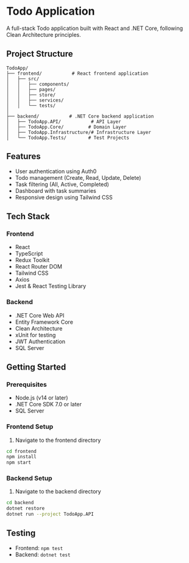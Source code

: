 # Todo Application

A full-stack Todo application built with React and .NET Core, following Clean Architecture principles.

## Project Structure

```
TodoApp/
├── frontend/           # React frontend application
│   ├── src/
│   │   ├── components/
│   │   ├── pages/
│   │   ├── store/
│   │   ├── services/
│   │   └── tests/
│   
├── backend/           # .NET Core backend application
│   ├── TodoApp.API/           # API Layer
│   ├── TodoApp.Core/         # Domain Layer
│   ├── TodoApp.Infrastructure/# Infrastructure Layer
│   └── TodoApp.Tests/        # Test Projects
```

## Features

- User authentication using Auth0
- Todo management (Create, Read, Update, Delete)
- Task filtering (All, Active, Completed)
- Dashboard with task summaries
- Responsive design using Tailwind CSS

## Tech Stack

### Frontend
- React
- TypeScript
- Redux Toolkit
- React Router DOM
- Tailwind CSS
- Axios
- Jest & React Testing Library

### Backend
- .NET Core Web API
- Entity Framework Core
- Clean Architecture
- xUnit for testing
- JWT Authentication
- SQL Server

## Getting Started

### Prerequisites
- Node.js (v14 or later)
- .NET Core SDK 7.0 or later
- SQL Server

### Frontend Setup
1. Navigate to the frontend directory
```bash
cd frontend
npm install
npm start
```

### Backend Setup
1. Navigate to the backend directory
```bash
cd backend
dotnet restore
dotnet run --project TodoApp.API
```

## Testing
- Frontend: `npm test`
- Backend: `dotnet test`
